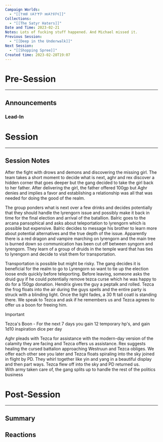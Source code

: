 ```yaml
---
Campaign Worlds:
  - "[[𐌕𐋅𐌄 𐌔𐌀𐌕𐌙𐌐 𐋅𐌀𐌕𐌄𐌐𐌔]]"
Collections:
  - "[[The Satyr Haters]]"
Date and Time: 2023-02-21
Notes: Lots of fucking stuff happened. And Michael missed it.
Previous Session:
  - "[[Deep in the Underwalk]]"
Next Session:
  - "[[Shopping Spree]]"
Created time: 2023-02-28T19:07
---
```

# Pre-Session

---

## Announcements

### Lead-In

  

# Session

---

## Session Notes

After the fight with drows and demons and discovering the missing girl. The team takes a short moment to decide what is next, aghr and rex discover a hidden corner that goes deeper but the gang decided to take the girl back to her father. After delivering the girl, the father offered 100gp but Aghr denies and implies a favor and establishing a relationship was all that was needed for doing the good of the realm.

The group ponders what is next over a few drinks and decides potentially that they should handle the lyrengorn issue and possibly make it back in time for the final election and arrival of the batallion. Balric goes to the arcana pansophical and asks about teleportation to lyrengorn which is possible but expensive. Balric decides to message his brother to learn more about potential alternatives and the true depth of the issue. Apparently there is a red dragon and vampire marching on lyrengorn and the main tree is burned down so communication has been cut off between syngorn and lyrengorn. They learn of a group of druids in the temple ward that has ties to lyrengorn and decide to visit them for transportation.

Transportation is possible but might be risky. The gang decides it is beneficial for the realm to go to Lyrengorn so want to tie up the election loose ends quickly before teleporting. Before leaving, someone asks the druid guy if he could potentially remove tezca curse which he was happy to do for a 150gp donation. Hendrix gives the guy a peptalk and rolled. Tezca the frog floats into the air during the guys spells and the entire party is struck with a blinding light. Once the light fades, a 30 ft tall coatl is standing there. We speak to Tezca and ask if he remembers us and Tezca agrees to offer us a boon for freeing him.

> [!important]  
> Tezca's Boon - For the next 7 days you gain 12 temporary hp's, and gain 1d10 inspiration dice per day  

Aghr pleads with Tezca for assistance with the modern-day version of the calamity they are facing and Tezca offers us assistance. Rex suggests healing the cursed battalion approaching Westruun and Tezca obliges. We offer each other see you later and Tezca floats spiraling into the sky joined in flight by PD. They whirl together like yin and yang in a beautiful display and then part ways. Tezca flew off into the sky and PD returned us.  
With army taken care of, the gang splits up to handle the rest of the politics business  

# Post-Session

---

## Summary

## Reactions